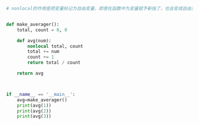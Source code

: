 
<BlogInfo id="1128" title="4.nonlocal" author="白日梦想猿" pv=0 read_times=0 pre_cost_time=0分17秒 category="函数装饰器和闭包" tag_list="['函数装饰器和闭包']" create_time="2022.03.21 09:58:41" update_time="2022.03.21 10:02:54" />

```python
# nonlocal的作用是把变量标记为自由变量，即使在函数中为变量赋予新指了，也会变成自由变量。


def make_averager():
    total, count = 0, 0

    def avg(num):
        nonlocal total, count
        total += num
        count += 1
        return total / count

    return avg



if __name__ == '__main__':
    avg=make_averager()
    print(avg(1))
    print(avg(2))
    print(avg(3))




```
